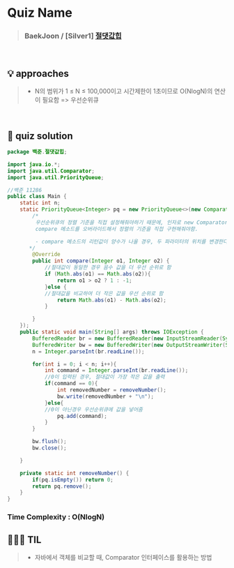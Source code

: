 # Quiz Name
> ### BaekJoon / [Silver1] <a href = "https://www.acmicpc.net/problem/11286"> 절댓값힙 </a>

<br>

## 💡 approaches
>  - N의 범위가 1 ≤ N ≤ 100,000이고 시간제한이 1초이므로 O(NlogN)의 연산이 필요함 => 우선순위큐


<br>

## 🔑 quiz solution

```java
package 백준.절댓값힙;

import java.io.*;
import java.util.Comparator;
import java.util.PriorityQueue;

//백준 11286
public class Main {
    static int n;
    static PriorityQueue<Integer> pq = new PriorityQueue<>(new Comparator<Integer>() {
        /*
         우선순위큐의 정렬 기준을 직접 설정해줘야하기 때문에, 인자로 new Comparator<Integer>(){}사용하여
         compare 메소드를 오버라이드해서 정렬의 기준을 직접 구현해줘야함.

         - compare 메소드의 리턴값이 양수가 나올 경우, 두 파라미터의 위치를 변경한다.
       */
        @Override
        public int compare(Integer o1, Integer o2) {
            //절대값이 동일한 경우 음수 값을 더 우선 순위로 함
            if (Math.abs(o1) == Math.abs(o2)){
                return o1 > o2 ? 1 : -1;
            }else {
            //절대값을 비교하여 더 작은 값을 우선 순위로 함
                return Math.abs(o1) - Math.abs(o2);
            }

        }
    });
    public static void main(String[] args) throws IOException {
        BufferedReader br = new BufferedReader(new InputStreamReader(System.in));
        BufferedWriter bw = new BufferedWriter(new OutputStreamWriter(System.out));
        n = Integer.parseInt(br.readLine());

        for(int i = 0; i < n; i++){
            int command = Integer.parseInt(br.readLine());
            //0이 입력된 경우, 절대값이 가장 작은 값을 출력
            if(command == 0){
                int removedNumber = removeNumber();
                bw.write(removedNumber + "\n");
            }else{
            //0이 아닌경우 우선순위큐에 값을 넣어줌
                pq.add(command);
            }
        }

        bw.flush();
        bw.close();

    }

    private static int removeNumber() {
        if(pq.isEmpty()) return 0;
        return pq.remove();
    }
}


```
### Time Complexity : O(NlogN)
## 👩🏻‍🏫 TIL
>  - 자바에서 객체를 비교할 때, Comparator 인터페이스를 활용하는 방법

